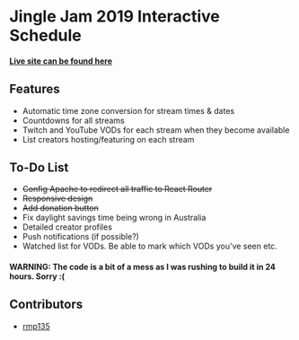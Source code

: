 # Jingle Jam 2019 Interactive Schedule
#### [Live site can be found here](https://yogscast.app)

## Features
* Automatic time zone conversion for stream times & dates
* Countdowns for all streams
* Twitch and YouTube VODs for each stream when they become available
* List creators hosting/featuring on each stream

## To-Do List
* ~~Config Apache to redirect all traffic to React Router~~
* ~~Responsive design~~
* ~~Add donation button~~
* Fix daylight savings time being wrong in Australia
* Detailed creator profiles
* Push notifications (if possible?)
* Watched list for VODs. Be able to mark which VODs you've seen etc.

#### WARNING: The code is a bit of a mess as I was rushing to build it in 24 hours. Sorry :(

## Contributors
* [rmp135](https://github.com/rmp135)